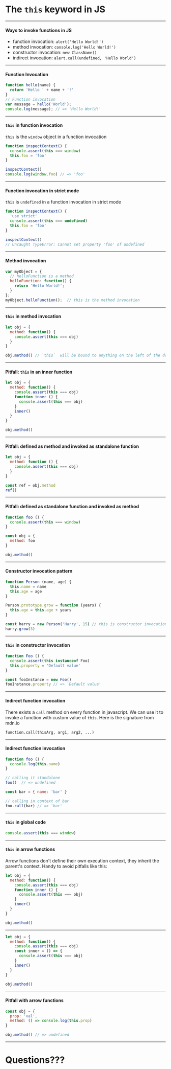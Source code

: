 # The  `this`  keyword in JS

---

#### Ways to invoke functions in JS

* function invocation: `alert('Hello World!')`
* method invocation: `console.log('Hello World!')`
* constructor invocation: `new ClassName()`
* indirect invocation: `alert.call(undefined, 'Hello World')`

---

#### Function Invocation

```js
function hello(name) {
  return 'Hello ' + name + '!'
}
// Function invocation
var message = hello('World');
console.log(message); // => 'Hello World!'
```

---

#### `this`  in function invocation

`this`  is the  `window`  object in a function invocation

```js
function inspectContext() {
  console.assert(this === window)
  this.foo = 'foo'
}

inspectContext()
console.log(window.foo) // => 'foo'
```

---

#### Function invocation in strict mode

`this`  is  `undefined`  in a function invocation in strict mode

```js
function inspectContext() {
  'use strict'
  console.assert(this === undefined)
  this.foo = 'foo'
}

inspectContext()
// Uncaught TypeError: Cannot set property 'foo' of undefined
```

---

#### Method invocation

```js
var myObject = {
  // helloFunction is a method
  helloFunction: function() {
    return 'Hello World!';
  }
};
myObject.helloFunction();  // this is the method invocation
```

---

####  `this`  in method invocation

```js
let obj = {
  method: function() {
    console.assert(this === obj)
  }
}

obj.method() // `this`  will be bound to anything on the left of the dot operator
```

---

#### Pitfall:  `this`  in an inner function

```js
let obj = {
  method: function() {
    console.assert(this === obj)
    function inner () {
      console.assert(this === obj)
    }
    inner()
  }
}

obj.method()
```

---

#### Pitfall: defined as method and invoked as standalone function

```js
let obj = {
  method: function () {
    console.assert(this === obj)
  }
}

const ref = obj.method
ref()
```

---

#### Pitfall: defined as standalone function and invoked as method

```js
function foo () {
  console.assert(this === window)
}

const obj = {
  method: foo
}

obj.method()
```

---

#### Constructor invocation pattern

```js
function Person (name, age) {
  this.name = name
  this.age = age
}

Person.prototype.grow = function (years) {
  this.age = this.age + years
}

const harry = new Person('Harry', 15) // this is constructor invocation pattern
harry.grow(3)
```

---

#### `this`  in constructor invocation

```js
function Foo () {
  console.assert(this instanceof Foo)
  this.property = 'Default value'
}

const fooInstance = new Foo()
fooInstance.property // => 'Default value'
```

---

#### Indirect function invocation

There exists a `call` method on every function in javascript.
We can use it to invoke a function with custom value of `this`.
Here is the signature from mdn.io

`function.call(thisArg, arg1, arg2, ...)`

---

#### Indirect function invocation

```js
function foo () {
  console.log(this.name)
}

// calling it standalone
foo()  // => undefined

const bar = { name: 'bar' }

// calling in context of bar
foo.call(bar) // => 'bar'
```

---

#### `this`  in global code

```js
console.assert(this === window)
```

---

#### `this`  in arrow functions

Arrow functions don't define their own execution context, they inherit the parent's context.
Handy to avoid pitfalls like this:

```js
let obj = {
  method: function() {
    console.assert(this === obj)
    function inner () {
      console.assert(this === obj)
    }
    inner()
  }
}

obj.method()
```

---

```js
let obj = {
  method: function() {
    console.assert(this === obj)
    const inner = () => {
      console.assert(this === obj)
    }
    inner()
  }
}

obj.method()
```

---

#### Pitfall with arrow functions

```js
const obj = {
  prop: 'val',
  method: () => console.log(this.prop)
}

obj.method() // => undefined
```

---

# Questions???
